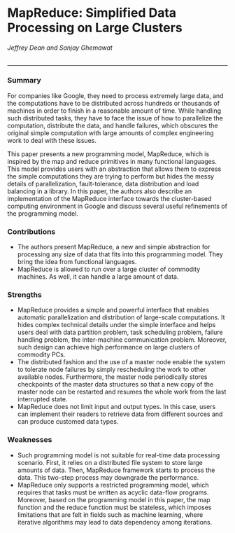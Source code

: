 MapReduce: Simplified Data Processing on Large Clusters
===

###### Jeffrey Dean and Sanjay Ghemawat

---

### Summary

For companies like Google, they need to process extremely large data, and the computations have to be distributed across hundreds or thousands of machines in order to finish in a reasonable amount of time. While handling such distributed tasks, they have to face the issue of how to parallelize the computation, distribute the data, and handle failures, which obscures the original simple computation with large amounts of complex engineering work to deal with these issues.

This paper presents a new programming model, MapReduce, which is inspired by the map and reduce primitives in many functional languages. This model provides users with an abstraction that allows them to express the simple computations they are trying to perform but hides the messy details of parallelization, fault-tolerance, data distribution and load balancing in a library. In this paper, the authors also describe an implementation of the MapReduce interface towards the cluster-based computing environment in Google and discuss several useful refinements of the programming model.

### Contributions

- The authors present MapReduce, a new and simple abstraction for processing any size of data that fits into this programming model. They bring the idea from functional languages.
- MapReduce is allowed to run over a large cluster of commodity machines. As well, it can handle a large amount of data.

<!-- Refs:
- https://web.eecs.umich.edu/~mozafari/fall2015/eecs584/reviews/summaries/summary25.html -->

### Strengths

- MapReduce provides a simple and powerful interface that enables automatic parallelization and distribution of large-scale computations. It hides complex technical details under the simple interface and helps users deal with data partition problem, task scheduling problem, failure handling problem, the inter-machine communication problem. Moreover, such design can achieve high performance on large clusters of commodity PCs.
- The distributed fashion and the use of a master node enable the system to tolerate node failures by simply rescheduling the work to other available nodes. Furthermore, the master node periodically stores checkpoints of the master data structures so that a new copy of the master node can be restarted and resumes the whole work from the last interrupted state.
- MapReduce does not limit input and output types. In this case, users can implement their readers to retrieve data from different sources and can produce customed data types.

### Weaknesses

- Such programming model is not suitable for real-time data processing scenario. First, it relies on a distributed file system to store large amounts of data. Then, MapReduce framework starts to process the data. This two-step process may downgrade the performance.
- MapReduce only supports a restricted programming model, which requires that tasks must be written as acyclic data-flow programs. Moreover, based on the programming model in this paper, the map function and the reduce function must be stateless, which imposes limitations that are felt in fields such as machine learning, where iterative algorithms may lead to data dependency among iterations.

